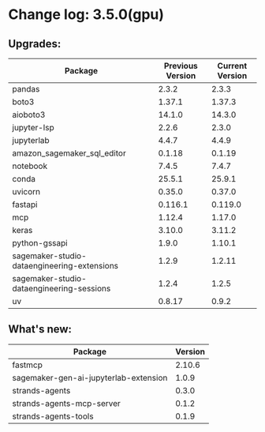 # Change log: 3.5.0(gpu)

## Upgrades: 

Package | Previous Version | Current Version
---|---|---
pandas|2.3.2|2.3.3
boto3|1.37.1|1.37.3
aioboto3|14.1.0|14.3.0
jupyter-lsp|2.2.6|2.3.0
jupyterlab|4.4.7|4.4.9
amazon_sagemaker_sql_editor|0.1.18|0.1.19
notebook|7.4.5|7.4.7
conda|25.5.1|25.9.1
uvicorn|0.35.0|0.37.0
fastapi|0.116.1|0.119.0
mcp|1.12.4|1.17.0
keras|3.10.0|3.11.2
python-gssapi|1.9.0|1.10.1
sagemaker-studio-dataengineering-extensions|1.2.9|1.2.11
sagemaker-studio-dataengineering-sessions|1.2.4|1.2.5
uv|0.8.17|0.9.2

## What's new: 

Package | Version 
---|---
fastmcp|2.10.6
sagemaker-gen-ai-jupyterlab-extension|1.0.9
strands-agents|0.3.0
strands-agents-mcp-server|0.1.2
strands-agents-tools|0.1.9
